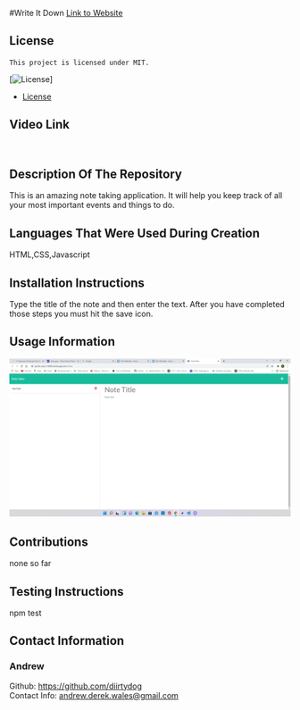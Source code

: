 #Write It Down  [Link to Website](https://pacific-oasis-16085.herokuapp.com/)
  ## License
    This project is licensed under MIT.
  [![License](https://img.shields.io/badge/License-MIT-blue.svg)]
  * [License](#license)
  ## Video Link
  <img src="images\Untitled_ Jan 29, 2022 3_38 PM.gif" alt="">

  ## Description Of The Repository
  This is an amazing note taking application. It will help you keep track of all your most important events and things to do.
  ## Languages That Were Used During Creation
  HTML,CSS,Javascript
  ## Installation Instructions
  Type the title of the note and then enter the text. After you have completed those steps you must hit the save icon.
  ## Usage Information
  
  <img src="images\Screenshot (27).png" alt="website">

  ## Contributions
  none so far
  ## Testing Instructions
  npm test
  ## Contact Information
  ### Andrew   
  Github: https://github.com/diirtydog   
  Contact Info: andrew.derek.wales@gmail.com


